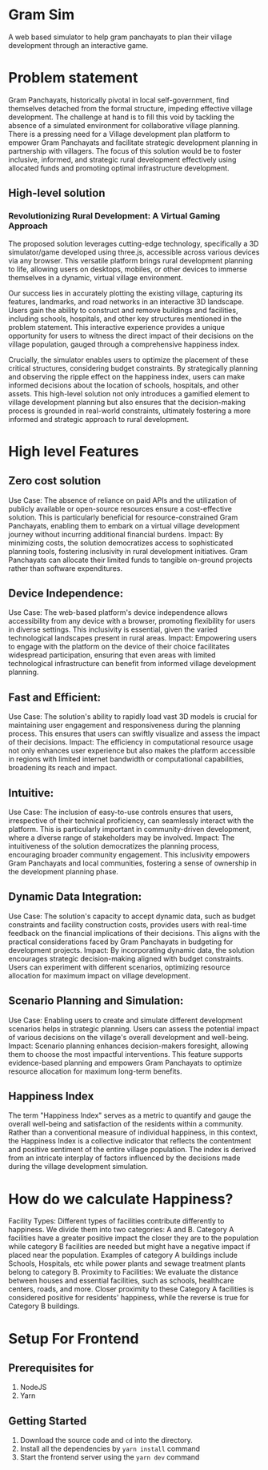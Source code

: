 # Gram Sim

A web based simulator to help gram panchayats to plan their village development through an interactive game.

# Problem statement

Gram Panchayats, historically pivotal in local self-government, find themselves detached from the formal structure, impeding effective village development. The challenge at hand is to fill this void by tackling the absence of a simulated environment for collaborative village planning. There is a pressing need for a Village development plan platform to empower Gram Panchayats and facilitate strategic development planning in partnership with villagers. The focus of this solution would be to foster inclusive, informed, and strategic rural development effectively using allocated funds and promoting optimal infrastructure development.

## High-level solution

### Revolutionizing Rural Development: A Virtual Gaming Approach

The proposed solution leverages cutting-edge technology, specifically a 3D simulator/game developed using three.js, accessible across various devices via any browser. This versatile platform brings rural development planning to life, allowing users on desktops, mobiles, or other devices to immerse themselves in a dynamic, virtual village environment.

Our success lies in accurately plotting the existing village, capturing its features, landmarks, and road networks in an interactive 3D landscape. Users gain the ability to construct and remove buildings and facilities, including schools, hospitals, and other key structures mentioned in the problem statement. This interactive experience provides a unique opportunity for users to witness the direct impact of their decisions on the village population, gauged through a comprehensive happiness index.

Crucially, the simulator enables users to optimize the placement of these critical structures, considering budget constraints. By strategically planning and observing the ripple effect on the happiness index, users can make informed decisions about the location of schools, hospitals, and other assets. This high-level solution not only introduces a gamified element to village development planning but also ensures that the decision-making process is grounded in real-world constraints, ultimately fostering a more informed and strategic approach to rural development.

# High level Features

## Zero cost solution

Use Case: The absence of reliance on paid APIs and the utilization of publicly available or open-source resources ensure a cost-effective solution. This is particularly beneficial for resource-constrained Gram Panchayats, enabling them to embark on a virtual village development journey without incurring additional financial burdens.
Impact: By minimizing costs, the solution democratizes access to sophisticated planning tools, fostering inclusivity in rural development initiatives. Gram Panchayats can allocate their limited funds to tangible on-ground projects rather than software expenditures.

## Device Independence:

Use Case: The web-based platform's device independence allows accessibility from any device with a browser, promoting flexibility for users in diverse settings. This inclusivity is essential, given the varied technological landscapes present in rural areas.
Impact: Empowering users to engage with the platform on the device of their choice facilitates widespread participation, ensuring that even areas with limited technological infrastructure can benefit from informed village development planning.

## Fast and Efficient:

Use Case: The solution's ability to rapidly load vast 3D models is crucial for maintaining user engagement and responsiveness during the planning process. This ensures that users can swiftly visualize and assess the impact of their decisions.
Impact: The efficiency in computational resource usage not only enhances user experience but also makes the platform accessible in regions with limited internet bandwidth or computational capabilities, broadening its reach and impact.

## Intuitive:

Use Case: The inclusion of easy-to-use controls ensures that users, irrespective of their technical proficiency, can seamlessly interact with the platform. This is particularly important in community-driven development, where a diverse range of stakeholders may be involved.
Impact: The intuitiveness of the solution democratizes the planning process, encouraging broader community engagement. This inclusivity empowers Gram Panchayats and local communities, fostering a sense of ownership in the development planning phase.

## Dynamic Data Integration:

Use Case: The solution's capacity to accept dynamic data, such as budget constraints and facility construction costs, provides users with real-time feedback on the financial implications of their decisions. This aligns with the practical considerations faced by Gram Panchayats in budgeting for development projects.
Impact: By incorporating dynamic data, the solution encourages strategic decision-making aligned with budget constraints. Users can experiment with different scenarios, optimizing resource allocation for maximum impact on village development.

## Scenario Planning and Simulation:

Use Case: Enabling users to create and simulate different development scenarios helps in strategic planning. Users can assess the potential impact of various decisions on the village's overall development and well-being.
Impact: Scenario planning enhances decision-makers foresight, allowing them to choose the most impactful interventions. This feature supports evidence-based planning and empowers Gram Panchayats to optimize resource allocation for maximum long-term benefits.

## Happiness Index

The term "Happiness Index" serves as a metric to quantify and gauge the overall well-being and satisfaction of the residents within a community. Rather than a conventional measure of individual happiness, in this context, the Happiness Index is a collective indicator that reflects the contentment and positive sentiment of the entire village population. The index is derived from an intricate interplay of factors influenced by the decisions made during the village development simulation.

# How do we calculate Happiness?

Facility Types: Different types of facilities contribute differently to happiness. We divide them into two categories: A and B. Category A facilities have a greater positive impact the closer they are to the population while category B facilities are needed but might have a negative impact if placed near the population. Examples of category A buildings include Schools, Hospitals, etc while power plants and sewage treatment plants belong to category B.
Proximity to Facilities: We evaluate the distance between houses and essential facilities, such as schools, healthcare centers, roads, and more. Closer proximity to these Category A facilities is considered positive for residents' happiness, while the reverse is true for Category B buildings.

# Setup For Frontend

## Prerequisites for

1. NodeJS
2. Yarn

## Getting Started

1. Download the source code and `cd` into the directory.
2. Install all the dependencies by `yarn install` command
3. Start the frontend server using the `yarn dev` command
